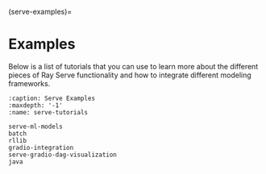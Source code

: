 (serve-examples)=
# Examples

Below is a list of tutorials that you can use to learn more about the different pieces of
Ray Serve functionality and how to integrate different modeling frameworks.

```{toctree}
:caption: Serve Examples
:maxdepth: '-1'
:name: serve-tutorials

serve-ml-models
batch
rllib
gradio-integration
serve-gradio-dag-visualization
java
```
